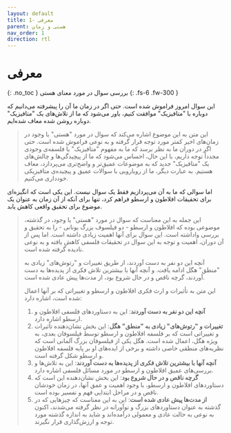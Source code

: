 ```yaml
---
layout: default
title: 1- معرفی
parent: هستی و زمان
nav_order: 1
direction: rtl
---
```


# معرفی
{: .no_toc }
بررسی سوال در مورد معنای هستی
{: .fs-6 .fw-300 }

این سوال امروز فراموش شده است. حتی اگر در زمان ما آن را پیشرفته می‌دانیم که دوباره با "متافیزیک" موافقت کنیم، باور می‌شود که ما از تلاش‌های یک "متافیزیک" دوباره روشن شده معاف شده‌ایم.

> این متن به این موضوع اشاره می‌کند که سوال در مورد "هستی" یا وجود در زمان‌های اخیر کمتر مورد توجه قرار گرفته و به نوعی فراموش شده است. حتی اگر در دوران ما به نظر برسد که ما به مفهوم "متافیزیک" یا فلسفه‌ی وجودی مجدداً توجه داریم، با این حال، احساس می‌شود که ما از پیچیدگی‌ها و چالش‌های یک "متافیزیک" جدید که به موضوعات عمیق‌تر و واضح‌تری می‌پردازد، معاف هستیم. به عبارت دیگر، ما از رویارویی با سوالات عمیق و پیچیده‌ی متافیزیکی خودداری می‌کنیم.

 اما سوالی که ما به آن می‌پردازیم فقط یک سوال نیست. این یکی است که انگیزه‌ای برای تحقیقات افلاطون و ارسطو فراهم کرد، تنها برای آنکه از آن زمان به عنوان یک موضوع برای تحقیق واقعی کاهش یابد.

 > این جمله به این معناست که سوال در مورد "هستی" یا وجود، در گذشته، موضوعی بوده که افلاطون و ارسطو - دو فیلسوف بزرگ یونانی - را به تحقیق و بررسی واداشته است. این سوال برای آنها اهمیت زیادی داشته است. اما پس از آن دوران، اهمیت و توجه به این سوال در تحقیقات فلسفی کاهش یافته و به نوعی نادیده گرفته شده است.
> 
>  آنچه این دو نفر به دست آوردند، از طریق تغییرات و "رتوش‌های" زیادی به "منطق" هگل ادامه یافت. و آنچه آنها با بیشترین تلاش فکری از پدیده‌ها به دست آوردند، گرچه ناقص و در حال شروع بود، از مدت‌ها پیش عادی شده است.
> 
 > این متن به تأثیرات و ارث فکری افلاطون و ارسطو و تغییراتی که بر آنها اعمال شده است، اشاره دارد:
> 1. **آنچه این دو نفر به دست آوردند**: این به دستاوردهای فلسفی افلاطون و ارسطو اشاره دارد.
> 2. **تغییرات و "رتوش‌های" زیادی به "منطق" هگل**: این بخش نشان‌دهنده تأثیرات و تغییراتی است که بر فلسفه افلاطون و ارسطو توسط فیلسوفان بعدی، به ویژه هگل، اعمال شده است. هگل یکی از فیلسوفان بزرگ آلمانی است که نظریه‌های منطقی خاصی داشته و برخی از ایده‌های او بر پایه فلسفه افلاطون و ارسطو شکل گرفته است.
> 3. **آنچه آنها با بیشترین تلاش فکری از پدیده‌ها به دست آوردند**: این به تلاش‌ها و بررسی‌های عمیق افلاطون و ارسطو در مورد مسائل فلسفی اشاره دارد.
> 4. **گرچه ناقص و در حال شروع بود**: این بخش نشان‌دهنده این است که دستاوردهای افلاطون و ارسطو، با وجود اهمیت و عمق آنها، در زمان خودشان ناقص و در مراحل ابتدایی فهم و تفسیر بوده است.
> 5. **از مدت‌ها پیش عادی شده است**: این به این معناست که چیزهایی که در گذشته به عنوان دستاوردهای بزرگ و نوآورانه در نظر گرفته می‌شدند، اکنون به نوعی به حالت عادی و معمولی درآمده‌اند و شاید به اندازه گذشته مورد توجه و ارزش‌گذاری قرار نگیرند.
